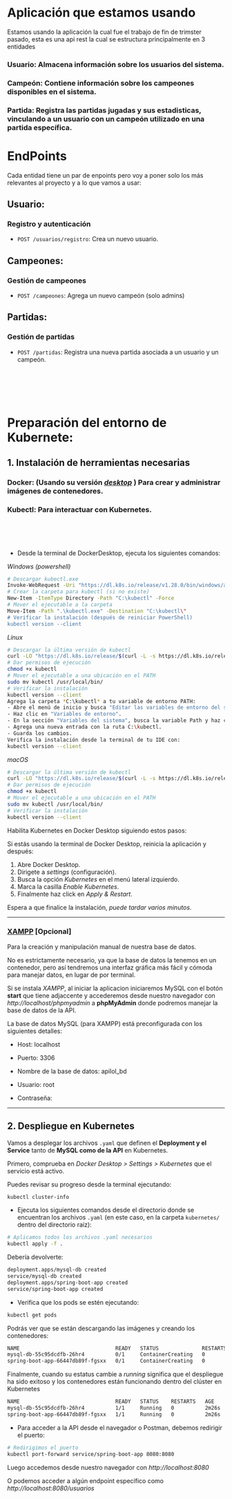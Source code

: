 # Aplicación que estamos usando

Estamos usando la aplicación la cual fue el trabajo de fin de trimster pasado, esta es una api rest la cual se estructura principalmente en 3 entidades 

### **Usuario**: Almacena información sobre los usuarios del sistema.
### **Campeón**: Contiene información sobre los campeones disponibles en el sistema.
### **Partida**: Registra las partidas jugadas y sus estadisticas, vinculando a un usuario con un campeón utilizado en una partida específica.

# EndPoints

Cada entidad tiene un par de enpoints pero voy a poner solo los más relevantes al proyecto y a lo que vamos a usar:

## Usuario:

### Registro y autenticación
- `POST /usuarios/registro`: Crea un nuevo usuario.

## Campeones:

### Gestión de campeones
- `POST /campeones`: Agrega un nuevo campeón (solo admins)


## Partidas:

### Gestión de partidas
- `POST /partidas`: Registra una nueva partida asociada a un usuario y un campeón.


<br>
<br>
<br>
<br>

# Preparación del entorno de Kubernete:

## 1. Instalación de herramientas necesarias

### Docker: (Usando su versión [*desktop*](https://www.docker.com/products/docker-desktop/) ) Para crear y administrar imágenes de contenedores.

### Kubectl: Para interactuar con Kubernetes.
<br>
<br>
<br>

* Desde la terminal de DockerDesktop, ejecuta los siguientes comandos: 

*Windows (powershell)*

```bash
# Descargar kubectl.exe
Invoke-WebRequest -Uri "https://dl.k8s.io/release/v1.28.0/bin/windows/amd64/kubectl.exe" -OutFile "kubectl.exe"
# Crear la carpeta para kubectl (si no existe)
New-Item -ItemType Directory -Path "C:\kubectl" -Force
# Mover el ejecutable a la carpeta
Move-Item -Path ".\kubectl.exe" -Destination "C:\kubectl\"
# Verificar la instalación (después de reiniciar PowerShell)
kubectl version --client
```

*Linux*

```bash
# Descargar la última versión de kubectl
curl -LO "https://dl.k8s.io/release/$(curl -L -s https://dl.k8s.io/release/stable.txt)/bin/linux/amd64/kubectl"
# Dar permisos de ejecución
chmod +x kubectl
# Mover el ejecutable a una ubicación en el PATH
sudo mv kubectl /usr/local/bin/
# Verificar la instalación
kubectl version --client
Agrega la carpeta *C:\kubectl* a tu variable de entorno PATH:
- Abre el menú de inicio y busca "Editar las variables de entorno del sistema".
- Haz clic en "Variables de entorno".
- En la sección "Variables del sistema", busca la variable Path y haz clic en "Editar".
- Agrega una nueva entrada con la ruta C:\kubectl.
- Guarda los cambios.
Verifica la instalación desde la terminal de tu IDE con:
kubectl version --client
```

*macOS*

```bash
# Descargar la última versión de kubectl
curl -LO "https://dl.k8s.io/release/$(curl -L -s https://dl.k8s.io/release/stable.txt)/bin/darwin/amd64/kubectl"
# Dar permisos de ejecución
chmod +x kubectl
# Mover el ejecutable a una ubicación en el PATH
sudo mv kubectl /usr/local/bin/
# Verificar la instalación
kubectl version --client

```
Habilita Kubernetes en Docker Desktop siguiendo estos pasos:

Si estás usando la terminal de Docker Desktop, reinicia la aplicación y después: 

1. Abre Docker Desktop.
2. Dirigete a *settings* (configuración).
3. Busca la opción *Kubernetes* en el menú lateral izquierdo.
4. Marca la casilla *Enable Kubernetes*.
5. Finalmente haz click en *Apply & Restart*.

Espera a que finalice la instalación, *puede tardar varios minutos.*

---

### [XAMPP](https://www.apachefriends.org/es/index.html) [Opcional]

Para la creación y manipulación manual de nuestra base de datos. 

No es estrictamente necesario, ya que la base de datos la tenemos en un contenedor, pero así tendremos una interfaz gráfica más fácil y cómoda para manejar datos, en lugar de por terminal.

Si se instala *XAMPP*, al iniciar la aplicacion iniciaremos MySQL con el botón **start** que tiene adjaccente y accederemos desde nuestro navegador con *http://localhost/phpmyadmin* a **phpMyAdmin** donde podremos manejar la base de datos de la API.


La base de datos MySQL (para XAMPP) está preconfigurada con los siguientes detalles:

* Host: localhost

* Puerto: 3306

* Nombre de la base de datos: apilol_bd

* Usuario: root

* Contraseña:

---

## 2. Despliegue en Kubernetes

Vamos a desplegar los archivos `.yaml` que definen el **Deployment y el Service** tanto de **MySQL como de la API** en Kubernetes.

Primero, comprueba en *Docker Desktop > Settings > Kubernetes* que el servicio está activo.

Puedes revisar su progreso desde la terminal ejecutando:

```bash
kubectl cluster-info
```

* Ejecuta los siguientes comandos desde el directorio donde se encuentran los archivos `.yaml` (en este caso, en la carpeta `kubernetes/` dentro del directorio raíz):

```bash
# Aplicamos todos los archivos .yaml necesarios 
kubectl apply -f .
```

Debería devolverte:

```bash
deployment.apps/mysql-db created
service/mysql-db created
deployment.apps/spring-boot-app created
service/spring-boot-app created
```

* Verifica que los pods se estén ejecutando:

```bash
kubectl get pods
```

Podrás ver que se están descargando las imágenes y creando los contenedores:

```bash
NAME                               READY   STATUS              RESTARTS   AGE
mysql-db-55c95dcdfb-26hr4          0/1     ContainerCreating   0          39s
spring-boot-app-66447db89f-fgsxx   0/1     ContainerCreating   0          39s
```

Finalmente, cuando su estatus cambie a *running* significa que el despliegue ha sido exitoso y los contenedores están funcionando dentro del clúster en Kubernetes

```bash
NAME                               READY   STATUS    RESTARTS   AGE
mysql-db-55c95dcdfb-26hr4          1/1     Running   0          2m26s
spring-boot-app-66447db89f-fgsxx   1/1     Running   0          2m26s
```
* Para acceder a la API desde el navegador o Postman, debemos redirigir el puerto:

```bash
# Redirigimos el puerto
kubectl port-forward service/spring-boot-app 8080:8080
```
Luego accedemos desde nuestro navegador con *http://localhost:8080*

O podemos acceder a algún endpoint específico como *http://localhost:8080/usuarios*